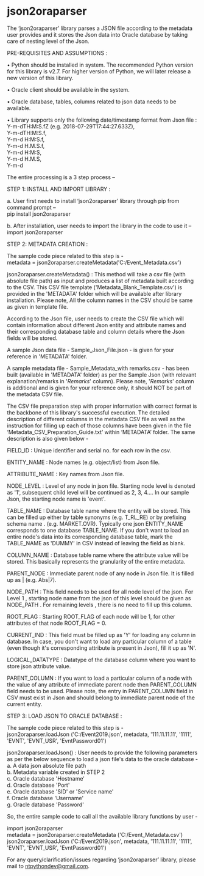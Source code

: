 # json2oraparser

The ‘json2oraparser’ library parses a JSON file according to the metadata user provides and it stores the Json data into Oracle database by taking care of nesting level of the Json.

  
PRE-REQUISITES AND ASSUMPTIONS :

•	Python should be installed in system. The recommended Python version for this library is v2.7. For higher version of Python, we will later release a new version of this library.

•	Oracle client should be available in the system.

•	Oracle database, tables, columns related to json data needs to be available.

•	Library supports only the following date/timestamp format from Json file :  
Y-m-dTH:M:S.fZ (e.g. 2018-07-29T17:44:27.633Z),  
Y-m-dTH:M:S.f,  
Y-m-d H:M:S.f,  
Y-m-d H.M.S.f,  
Y-m-d H:M:S,  
Y-m-d H.M.S,  
Y-m-d  

The entire processing is a 3 step process – 

STEP 1: INSTALL AND IMPORT LIBRARY :

a.	User first needs to install ‘json2oraparser’ library through pip from command prompt –  
pip install json2oraparser

b.	After installation, user needs to import the library in the code to use it –  
import json2oraparser  


STEP 2: METADATA CREATION :

The sample code piece related to this step is -  
metadata = json2oraparser.createMetadata('C:/Event_Metadata.csv')

json2oraparser.createMetadata() : This method will take a csv file (with absolute file path) as input and produces a list of metadata built according to the CSV. This CSV file template ('Metadata_Blank_Template.csv') is provided in the 'METADATA' folder which will be available after library installation. Please note, All the column names in the CSV should be same as given in template file.

According to the Json file, user needs to create the CSV file which will contain information about different Json entity and attribute names and their corresponding database table and column details where the Json fields will be stored.  
 
A sample Json data file - Sample_Json_File.json - is given for your reference in 'METADATA' folder.   

A sample metadata file - Sample_Metadata_with remarks.csv - has been built (available in 'METADATA' folder) as per the Sample Json (with relevant explanation/remarks in '_Remarks_' column). Please note, '_Remarks_' column is additional and is given for your reference only, it should NOT be part of the metadata CSV file.

The CSV file preparation step with proper information with correct format is the backbone of this library's successful execution. The detailed description of different columns in the metadata CSV file as well as the instruction for filling up each of those columns have been given in the file ‘Metadata_CSV_Preparation_Guide.txt’ within ‘METADATA’ folder. The same description is also given below -

FIELD_ID : 
Unique identifier and serial no. for each row in the csv.

ENTITY_NAME : 
Node names (e.g. object/list) from Json file.

ATTRIBUTE_NAME : 
Key names from Json file.

NODE_LEVEL : 
Level of any node in json file. Starting node level is denoted as '1', subsequent child level will be continued as 2, 3, 4.... In our sample Json, the starting node name is 'event'.

TABLE_NAME : 
Database table name where the entity will be stored. This can be filled up either by table synonyms (e.g. T_RL_RE) or by prefixing schema name <SchemaName>.<TableName> (e.g. MARKET.OVR). Typically one json ENTITY_NAME corresponds to one database TABLE_NAME. 
If you don't want to load an entire node's data into its corresponding database table, mark the TABLE_NAME as 'DUMMY' in CSV instead of leaving the field as blank.

COLUMN_NAME : 
Database table name where the attribute value will be stored. This basically represents the granularity of the entire metadata.

PARENT_NODE : 
Immediate parent node of any node in Json file. It is filled up as <parent ENTITY_NAME>|<starting FIELD_ID of that parent node> (e.g. Abs|7).

NODE_PATH : 
This field needs to be used for all node level of the json. For Level 1 , starting node name from the json of this level should be given as NODE_PATH . For remaining levels , there is no need to fill up this column.

ROOT_FLAG : 
Starting ROOT_FLAG of each node will be 1, for other attributes of that node ROOT_FLAG = 0.

CURRENT_IND : 
This field must be filled up as 'Y' for loading any column in database. In case, you don't want to load any particular column of a table (even though it's corresponding attribute is present in Json), fill it up as 'N'.

LOGICAL_DATATYPE : 
Datatype of the database column where you want to store json attribute value.

PARENT_COLUMN : 
If you want to load a particular column of a node with the value of any attribute of immediate parent node then PARENT_COLUMN field needs to be used. Please note, the entry in PARENT_COLUMN field in CSV must exist in Json and should belong to immediate parent node of the current entity.  


STEP 3: LOAD JSON TO ORACLE DATABASE :

The sample code piece related to this step is -  
json2oraparser.loadJson ('C:/Event2019.json', metadata, '111.11.11.11', '1111', 'EVNT', 'EVNT_USR', 'EvntPassword01')

json2oraparser.loadJson() : User needs to provide the following parameters as per the below sequence to load a json file's data to the oracle database -  
a. A data json absolute file path  
b. Metadata variable created in STEP 2  
c. Oracle database 'Hostname'  
d. Oracle database 'Port'  
e. Oracle database 'SID' or 'Service name'  
f. Oracle database 'Username'   
g. Oracle database 'Password'  


So, the entire sample code to call all the available library functions by user -  

import json2oraparser  
metadata = json2oraparser.createMetadata ('C:/Event_Metadata.csv')  
json2oraparser.loadJson ('C:/Event2019.json', metadata, '111.11.11.11', '1111', 'EVNT', 'EVNT_USR', 'EvntPassword01')  


For any query/clarification/issues regarding ‘json2oraparser’ library, please mail to ntpythondev@gmail.com.
